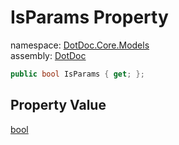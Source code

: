 ﻿# IsParams Property

namespace: [DotDoc\.Core\.Models](../../DotDoc.Core.Models.md)<br />
assembly: [DotDoc](../../../DotDoc.md)



```csharp
public bool IsParams { get; };
```

## Property Value

[bool](https://docs.microsoft.com/ja-jp/dotnet/api/System.Boolean)

